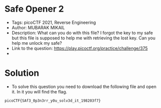 # Safe Opener 2
- Tags: picoCTF 2021, Reverse Engineering
- Author: MUBARAK MIKAIL
- Description: What can you do with this file? I forgot the key to my safe but this file is supposed to help me with retrieving the lost key. Can you help me unlock my safe?
- Link to the question: https://play.picoctf.org/practice/challenge/375
- 
# Solution
- To solve this question you need to download the following file and open it. In it you will find the flag.

```
picoCTF{SAf3_0p3n3rr_y0u_solv3d_it_198203f7}
```
